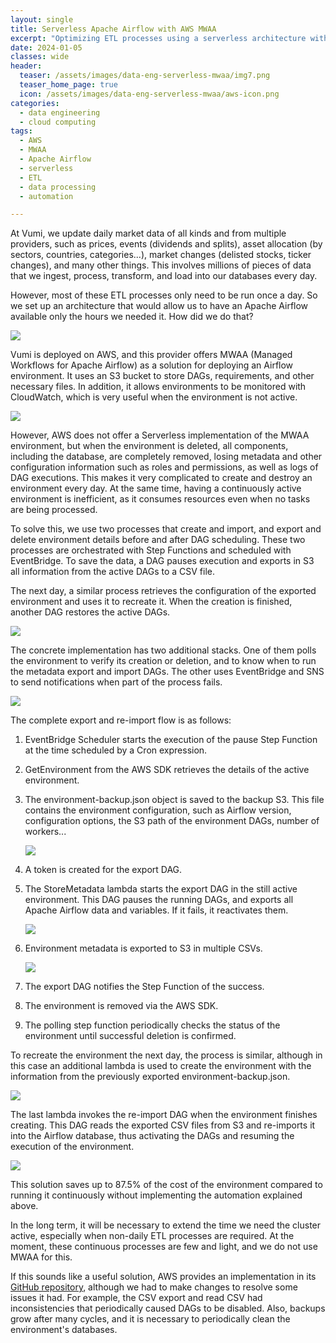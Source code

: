 ```yaml
---
layout: single
title: Serverless Apache Airflow with AWS MWAA
excerpt: "Optimizing ETL processes using a serverless architecture with Apache Airflow on AWS MWAA, achieving significant cost savings and efficiency."
date: 2024-01-05
classes: wide
header:
  teaser: /assets/images/data-eng-serverless-mwaa/img7.png
  teaser_home_page: true
  icon: /assets/images/data-eng-serverless-mwaa/aws-icon.png
categories:
  - data engineering
  - cloud computing
tags:  
  - AWS
  - MWAA
  - Apache Airflow
  - serverless
  - ETL
  - data processing
  - automation

---
```


At Vumi, we update daily market data of all kinds and from multiple providers, such as prices, events (dividends and splits), asset allocation (by sectors, countries, categories...), market changes (delisted stocks, ticker changes), and many other things. This involves millions of pieces of data that we ingest, process, transform, and load into our databases every day.

However, most of these ETL processes only need to be run once a day. So we set up an architecture that would allow us to have an Apache Airflow available only the hours we needed it. How did we do that?

![](/assets/images/data-eng-serverless-mwaa/img1.png)


Vumi is deployed on AWS, and this provider offers MWAA (Managed Workflows for Apache Airflow) as a solution for deploying an Airflow environment. It uses an S3 bucket to store DAGs, requirements, and other necessary files. In addition, it allows environments to be monitored with CloudWatch, which is very useful when the environment is not active.

![](/assets/images/data-eng-serverless-mwaa/img2.png)

However, AWS does not offer a Serverless implementation of the MWAA environment, but when the environment is deleted, all components, including the database, are completely removed, losing metadata and other configuration information such as roles and permissions, as well as logs of DAG executions. This makes it very complicated to create and destroy an environment every day. At the same time, having a continuously active environment is inefficient, as it consumes resources even when no tasks are being processed.

To solve this, we use two processes that create and import, and export and delete environment details before and after DAG scheduling. These two processes are orchestrated with Step Functions and scheduled with EventBridge. To save the data, a DAG pauses execution and exports in S3 all information from the active DAGs to a CSV file.

The next day, a similar process retrieves the configuration of the exported environment and uses it to recreate it. When the creation is finished, another DAG restores the active DAGs.

![](/assets/images/data-eng-serverless-mwaa/img1.jpg)

The concrete implementation has two additional stacks. One of them polls the environment to verify its creation or deletion, and to know when to run the metadata export and import DAGs. The other uses EventBridge and SNS to send notifications when part of the process fails.

![](/assets/images/data-eng-serverless-mwaa/img6.png)

The complete export and re-import flow is as follows:

1) EventBridge Scheduler starts the execution of the pause Step Function at the time scheduled by a Cron expression.
2) GetEnvironment from the AWS SDK retrieves the details of the active environment.
3) The environment-backup.json object is saved to the backup S3. This file contains the environment configuration, such as Airflow version, configuration options, the S3 path of the environment DAGs, number of workers...

   ![](/assets/images/data-eng-serverless-mwaa/img7.png)

4) A token is created for the export DAG.
5) The StoreMetadata lambda starts the export DAG in the still active environment. This DAG pauses the running DAGs, and exports all Apache Airflow data and variables. If it fails, it reactivates them.

   ![](/assets/images/data-eng-serverless-mwaa/img9.png)

6) Environment metadata is exported to S3 in multiple CSVs.

   ![](/assets/images/data-eng-serverless-mwaa/img11.png)

7) The export DAG notifies the Step Function of the success.
8) The environment is removed via the AWS SDK.
9) The polling step function periodically checks the status of the environment until successful deletion is confirmed.

To recreate the environment the next day, the process is similar, although in this case an additional lambda is used to create the environment with the information from the previously exported environment-backup.json.

![](/assets/images/data-eng-serverless-mwaa/img12.png)

The last lambda invokes the re-import DAG when the environment finishes creating. This DAG reads the exported CSV files from S3 and re-imports it into the Airflow database, thus activating the DAGs and resuming the execution of the environment.

![](/assets/images/data-eng-serverless-mwaa/img13.png)

This solution saves up to 87.5% of the cost of the environment compared to running it continuously without implementing the automation explained above.

In the long term, it will be necessary to extend the time we need the cluster active, especially when non-daily ETL processes are required. At the moment, these continuous processes are few and light, and we do not use MWAA for this.

If this sounds like a useful solution, AWS provides an implementation in its [GitHub repository](https://github.com/aws-samples/amazon-mwaa-examples/tree/main/usecases/start-stop-mwaa-environment#building-and-deploying-the-project), although we had to make changes to resolve some issues it had. For example, the CSV export and read CSV had inconsistencies that periodically caused DAGs to be disabled. Also, backups grow after many cycles, and it is necessary to periodically clean the environment's databases.